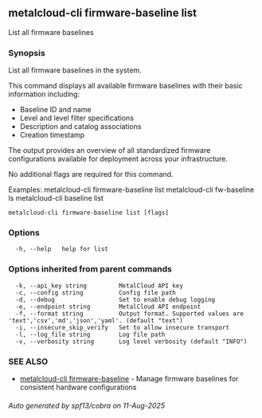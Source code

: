 ## metalcloud-cli firmware-baseline list

List all firmware baselines

### Synopsis

List all firmware baselines in the system.

This command displays all available firmware baselines with their basic information including:
- Baseline ID and name
- Level and level filter specifications
- Description and catalog associations
- Creation timestamp

The output provides an overview of all standardized firmware configurations
available for deployment across your infrastructure.

No additional flags are required for this command.

Examples:
  metalcloud-cli firmware-baseline list
  metalcloud-cli fw-baseline ls
  metalcloud-cli baseline list

```
metalcloud-cli firmware-baseline list [flags]
```

### Options

```
  -h, --help   help for list
```

### Options inherited from parent commands

```
  -k, --api_key string         MetalCloud API key
  -c, --config string          Config file path
  -d, --debug                  Set to enable debug logging
  -e, --endpoint string        MetalCloud API endpoint
  -f, --format string          Output format. Supported values are 'text','csv','md','json','yaml'. (default "text")
  -i, --insecure_skip_verify   Set to allow insecure transport
  -l, --log_file string        Log file path
  -v, --verbosity string       Log level verbosity (default "INFO")
```

### SEE ALSO

* [metalcloud-cli firmware-baseline](metalcloud-cli_firmware-baseline.md)	 - Manage firmware baselines for consistent hardware configurations

###### Auto generated by spf13/cobra on 11-Aug-2025
